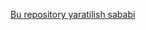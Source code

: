 [Bu repository yaratilish sababi](https://uzhackersw.uz/blog/github-orqali-kodlashni-osonlashtirsh-open-serverdagi-saytni-hostingga-github-orqali-yuklash.html)